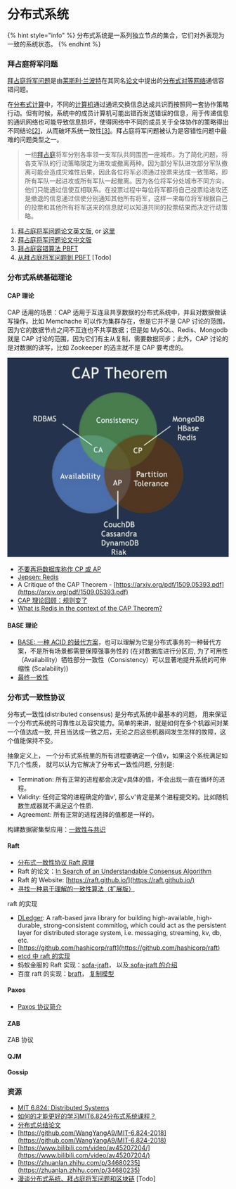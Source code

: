 # 分布式系统

{% hint style="info" %}
分布式系统是一系列独立节点的集合，它们对外表现为一致的系统状态。
{% endhint %}

### 拜占庭将军问题

[拜占庭将军问题](https://zh.wikipedia.org/wiki/%E6%8B%9C%E5%8D%A0%E5%BA%AD%E5%B0%86%E5%86%9B%E9%97%AE%E9%A2%98)是由[莱斯利·兰波特](https://zh.wikipedia.org/wiki/%E8%8E%B1%E6%96%AF%E5%88%A9%C2%B7%E5%85%B0%E6%B3%A2%E7%89%B9)在其同名[论文](https://zh.wikipedia.org/wiki/%E8%AE%BA%E6%96%87)中提出的[分布式对等网络](https://zh.wikipedia.org/wiki/%E5%AF%B9%E7%AD%89%E7%BD%91%E7%BB%9C)通信容错问题。

在[分布式计算](https://zh.wikipedia.org/wiki/%E5%88%86%E5%B8%83%E5%BC%8F%E8%A8%88%E7%AE%97)中，不同的[计算机](https://zh.wikipedia.org/wiki/%E8%A8%88%E7%AE%97%E6%A9%9F)通过通讯交换信息达成共识而按照同一套协作策略行动。但有时候，系统中的成员计算机可能出错而发送错误的信息，用于传递信息的通讯网络也可能导致信息损坏，使得网络中不同的成员关于全体协作的策略得出不同结论[\[2\]](https://zh.wikipedia.org/wiki/%E6%8B%9C%E5%8D%A0%E5%BA%AD%E5%B0%86%E5%86%9B%E9%97%AE%E9%A2%98#cite_note-DriscollHall2004-2)，从而破坏系统一致性[\[3\]](https://zh.wikipedia.org/wiki/%E6%8B%9C%E5%8D%A0%E5%BA%AD%E5%B0%86%E5%86%9B%E9%97%AE%E9%A2%98#cite_note-DriscollHall2003-3)。拜占庭将军问题被认为是容错性问题中最难的问题类型之一。

> 一组[拜占庭](https://zh.wikipedia.org/wiki/%E6%8B%9C%E5%8D%A0%E5%BA%AD%E5%B8%9D%E5%9C%8B)将军分别各率领一支军队共同围困一座城市。为了简化问题，将各支军队的行动策略限定为进攻或撤离两种。因为部分军队进攻部分军队撤离可能会造成灾难性后果，因此各位将军必须通过投票来达成一致策略，即所有军队一起进攻或所有军队一起撤离。因为各位将军分处城市不同方向，他们只能通过信使互相联系。在投票过程中每位将军都将自己投票给进攻还是撤退的信息通过信使分别通知其他所有将军，这样一来每位将军根据自己的投票和其他所有将军送来的信息就可以知道共同的投票结果而决定行动策略。

1. [拜占庭将军问题论文英文版](https://web.archive.org/web/20170205142845/http://lamport.azurewebsites.net/pubs/byz.pdf), or [这里](http://www.microsoft.com/en-us/research/wp-content/uploads/2016/12/The-Byzantine-Generals-Problem.pdf)
2. [拜占庭将军问题论文中文版](https://blog.csdn.net/weixin_40098405/article/details/105566437)
3. [拜占庭容错算法 PBFT](http://yangzhe.me/2019/11/25/pbft/)
4. [从拜占庭将军问题到 PBFT](https://my.oschina.net/u/4379065/blog/4526898)  \[Todo\]

### 分布式系统基础理论

#### CAP 理论

CAP 适用的场景：CAP 适用于互连且共享数据的分布式系统中，并且对数据做读写操作。比如 Memchache 可以作为集群存在，但是它并不是 CAP 讨论的范围，因为它的数据节点之间不互连也不共享数据；但是如 MySQL、Redis、Mongodb 就是 CAP 讨论的范围，因为它们有主从复制，需要数据同步；此外，CAP 讨论的是对数据的读写，比如 Zookeeper 的选主就不是 CAP 要考虑的。



![](../../.gitbook/assets/image%20%28126%29.png)

* [不要再将数据库称作 CP 或 AP](https://zhuanlan.zhihu.com/p/55053121) 
* [Jepsen: Redis](https://aphyr.com/posts/283-jepsen-redis)
* A Critique of the CAP Theorem - [https://arxiv.org/pdf/1509.05393.pdf](https://arxiv.org/pdf/1509.05393.pdf) 
* [CAP 理论回顾：规则变了](https://www.infoq.cn/article/cap-twelve-years-later-how-the-rules-have-changed/)
* [What is Redis in the context of the CAP Theorem?](https://www.quora.com/What-is-Redis-in-the-context-of-the-CAP-Theorem)

#### BASE 理论

* [BASE: 一种 ACID 的替代方案](https://www.cnblogs.com/savorboard/p/base-an-acid-alternative.html)，也可以理解为它是分布式事务的一种替代方案，不是所有场景都需要保障强事务性的 \(在对数据库进行分区后, 为了可用性（Availability）牺牲部分一致性（Consistency）可以显著地提升系统的可伸缩性 \(Scalability\)\)
* [最终一致性](https://www.allthingsdistributed.com/2008/12/eventually_consistent.html)

### 分布式一致性协议

分布式一致性\(distributed consensus\) 是分布式系统中最基本的问题， 用来保证一个分布式系统的可靠性以及容灾能力。简单的来讲，就是如何在多个机器间对某一个值达成一致, 并且当达成一致之后，无论之后这些机器间发生怎样的故障，这个值能保持不变。

抽象定义上， 一个分布式系统里的所有进程要确定一个值v，如果这个系统满足如下几个性质， 就可以认为它解决了分布式一致性问题, 分别是:

* Termination: 所有正常的进程都会决定v具体的值，不会出现一直在循环的进程。
* Validity: 任何正常的进程确定的值v', 那么v'肯定是某个进程提交的。比如随机数生成器就不满足这个性质.
* Agreement: 所有正常的进程选择的值都是一样的。

构建数据密集型应用：[一致性与共识](https://github.com/Vonng/ddia/blob/master/ch9.md)

#### Raft

* [分布式一致性协议 Raft 原理](https://wingsxdu.com/post/algorithms/raft/#gsc.tab=0)
* Raft 的论文：[In Search of an Understandable Consensus Algorithm](https://raft.github.io/raft.pdf)
* Raft 的 Website: [https://raft.github.io/](https://raft.github.io/)
* [寻找一种易于理解的一致性算法（扩展版）](https://github.com/maemual/raft-zh_cn/blob/master/raft-zh_cn.md)

raft 的实现

* [DLedger](https://github.com/openmessaging/openmessaging-storage-dledger): A raft-based java library for building high-available, high-durable, strong-consistent commitlog, which could act as the persistent layer for distributed storage system, i.e. messaging, streaming, kv, db, etc.
* [https://github.com/hashicorp/raft](https://github.com/hashicorp/raft)
* [etcd 中 raft 的实现](https://github.com/etcd-io/etcd/tree/master/raft)
* 蚂蚁金服的 Raft 实现：[sofa-jraft](https://github.com/sofastack/sofa-jraft)， 以及[ sofa-jraft 的介绍](https://www.sofastack.tech/projects/sofa-jraft/overview/)
* 百度 raft 的实现：[braft](https://github.com/baidu/braft)， [复制模型](https://github.com/baidu/braft/blob/master/docs/cn/replication.md)

#### Paxos

* [Paxos 协议简介](https://github.com/baidu/braft/blob/master/docs/cn/paxos_protocol.md)

#### ZAB

ZAB 协议

#### QJM

#### Gossip

### 资源

* [MIT 6.824: Distributed Systems](http://nil.csail.mit.edu/6.824/2018/)
* [如何的才能更好的学习MIT6.824分布式系统课程？](https://www.zhihu.com/question/29597104)
* [分布式总结论文](https://www.jianshu.com/u/38eb16b24cb9)
* [https://github.com/WangYangA9/MIT-6.824-2018](https://github.com/WangYangA9/MIT-6.824-2018)
* [https://www.bilibili.com/video/av45207204/](https://www.bilibili.com/video/av45207204/)
* [https://zhuanlan.zhihu.com/p/34680235](https://zhuanlan.zhihu.com/p/34680235)
* [漫谈分布式系统、拜占庭将军问题和区块链](http://zhangtielei.com/posts/blog-consensus-byzantine-and-blockchain.html) \[Todo\]

